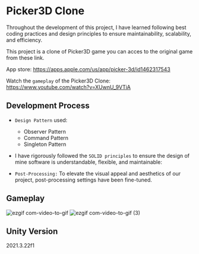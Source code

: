 # Picker3D Clone
Throughout the development of this project, I have learned following best coding practices and design principles to ensure maintainability, scalability, and efficiency.

This project is a clone of Picker3D  game you can acces to the original game from these link.

App store: https://apps.apple.com/us/app/picker-3d/id1462317543

Watch the `gameplay` of the Picker3D Clone: https://www.youtube.com/watch?v=XUwnU_9VTiA

## Development Process
  - `Design Pattern` used:
    - Observer Pattern
    - Command Pattern
    - Singleton Pattern

  - I have rigorously followed the `SOLID principles` to ensure the design of mine software is understandable, flexible, and maintainable:
  - `Post-Processing:` To elevate the visual appeal and aesthetics of our project, post-processing settings have been fine-tuned.

## Gameplay 
![ezgif com-video-to-gif](https://github.com/atakandll/Picker3D-Clone/assets/130579265/53da13e6-d75a-45fe-b717-91560a593d7e)
![ezgif com-video-to-gif (3)](https://github.com/atakandll/Picker3D-Clone/assets/130579265/17070afc-dd83-40ce-badf-63b47c164cc9)


## Unity Version
2021.3.22f1
